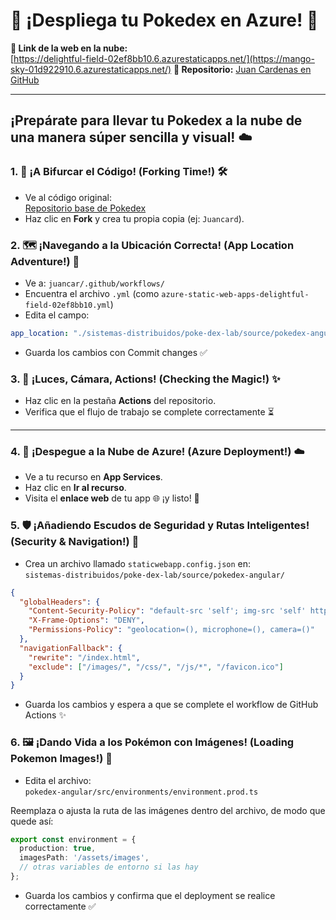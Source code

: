 # 🚀 ¡Despliega tu Pokedex en Azure! 🌟

**🔗 Link de la web en la nube:**  
[https://delightful-field-02ef8bb10.6.azurestaticapps.net/](https://mango-sky-01d922910.6.azurestaticapps.net/)
**📂 Repositorio:** [Juan Cardenas en GitHub](https://github.com/Juan382004/juanpoke)  

---

## ¡Prepárate para llevar tu Pokedex a la nube de una manera súper sencilla y visual! ☁️

### 1. 🍴 ¡A Bifurcar el Código! (Forking Time!) 🛠️

- Ve al código original:  
  [Repositorio base de Pokedex](https://github.com/rcuello/ac4dem1a/tree/master/sistemas-distribuidos/poke-dex-lab)
- Haz clic en **Fork** y crea tu propia copia (ej: `Juancard`).

### 2. 🗺️ ¡Navegando a la Ubicación Correcta! (App Location Adventure!) 🧭

- Ve a: `juancar/.github/workflows/`
- Encuentra el archivo `.yml` (como `azure-static-web-apps-delightful-field-02ef8bb10.yml`)
- Edita el campo:

```yml
app_location: "./sistemas-distribuidos/poke-dex-lab/source/pokedex-angular"
```
- Guarda los cambios con Commit changes ✅

### 3. 🚦 ¡Luces, Cámara, Actions! (Checking the Magic!) ✨

- Haz clic en la pestaña **Actions** del repositorio.  
- Verifica que el flujo de trabajo se complete correctamente ⏳

---

### 4. 🚀 ¡Despegue a la Nube de Azure! (Azure Deployment!) ☁️

- Ve a tu recurso en **App Services**.  
- Haz clic en **Ir al recurso**.  
- Visita el **enlace web** de tu app 🌐 ¡y listo! 👀

### 5. 🛡️ ¡Añadiendo Escudos de Seguridad y Rutas Inteligentes! (Security & Navigation!) 🧭

- Crea un archivo llamado `staticwebapp.config.json` en:  
  `sistemas-distribuidos/poke-dex-lab/source/pokedex-angular/`

```json
{
  "globalHeaders": {
    "Content-Security-Policy": "default-src 'self'; img-src 'self' https://raw.githubusercontent.com https://pokeapi.co https://assets.pokemon.com; script-src 'self' 'unsafe-inline'; style-src 'self' 'unsafe-inline' https://fonts.googleapis.com; font-src 'self' https://fonts.gstatic.com; connect-src 'self' https://beta.pokeapi.co",
    "X-Frame-Options": "DENY",
    "Permissions-Policy": "geolocation=(), microphone=(), camera=()"
  },
  "navigationFallback": {
    "rewrite": "/index.html",
    "exclude": ["/images/", "/css/", "/js/*", "/favicon.ico"]
  }
}
```
- Guarda los cambios y espera a que se complete el workflow de GitHub Actions ✨

### 6. 🖼️ ¡Dando Vida a los Pokémon con Imágenes! (Loading Pokemon Images!) 🎨

- Edita el archivo:  
  `pokedex-angular/src/environments/environment.prod.ts`

Reemplaza o ajusta la ruta de las imágenes dentro del archivo, de modo que quede así:

```ts
export const environment = {
  production: true,
  imagesPath: '/assets/images',
  // otras variables de entorno si las hay
};
```
- Guarda los cambios y confirma que el deployment se realice correctamente ✅
